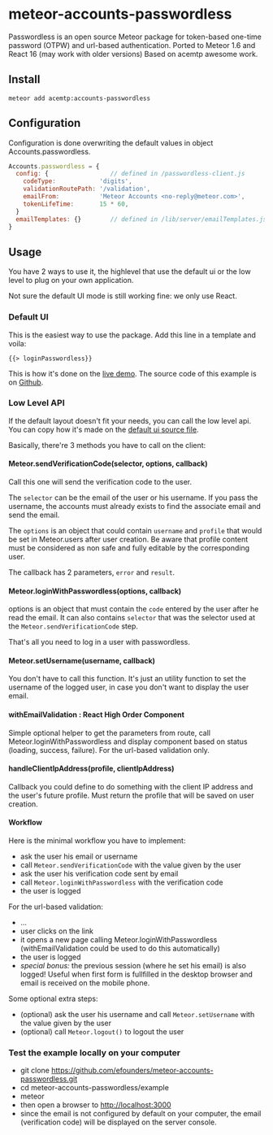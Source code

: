 # meteor-accounts-passwordless

Passwordless is an open source Meteor package for token-based one-time password (OTPW) and url-based authentication.
Ported to Meteor 1.6 and React 16 (may work with older versions)
Based on acemtp awesome work.


## Install

```
meteor add acemtp:accounts-passwordless
```

## Configuration

Configuration is done overwriting the default values in object Accounts.passwordless.

```javascript
Accounts.passwordless = {
  config: {                 // defined in /passwordless-client.js
    codeType:            'digits',
    validationRoutePath: '/validation',
    emailFrom:           'Meteor Accounts <no-reply@meteor.com>',
    tokenLifeTime:       15 * 60,
  }
  emailTemplates: {}        // defined in /lib/server/emailTemplates.js
}
```

## Usage

You have 2 ways to use it, the highlevel that use the default ui or the low level to plug on your own application.

Not sure the default UI mode is still working fine: we only use React.

### Default UI

This is the easiest way to use the package. Add this line in a template and voila:

    {{> loginPasswordless}}

This is how it's done on the [live demo](http://passwordless.meteor.com). The source code of this example is on [Github](https://github.com/efounders/meteor-accounts-passwordless/tree/master/example).

### Low Level API

If the default layout doesn't fit your needs, you can call the low level api. You can copy how it's made on the [default ui source file](https://github.com/efounders/meteor-accounts-passwordless/blob/master/accounts-passwordless-ui.js).

Basically, there're 3 methods you have to call on the client:

#### Meteor.sendVerificationCode(selector, options, callback)

Call this one will send the verification code to the user.

The `selector` can be the email of the user or his username. If you pass the username, the accounts must already exists to find the associate email and send the email.

The `options` is an object that could contain `username` and `profile` that would be set in Meteor.users after user creation. Be aware that profile content must be considered as non safe and fully editable by the corresponding user.

The callback has 2 parameters, `error` and `result`.

#### Meteor.loginWithPasswordless(options, callback)

options is an object that must contain the `code` entered by the user after he read the email. It can also contains `selector` that was the selector used at the `Meteor.sendVerificationCode` step.

That's all you need to log in a user with passwordless.

#### Meteor.setUsername(username, callback)

You don't have to call this function. It's just an utility function to set the username of the logged user, in case you don't want to display the user email.

#### withEmailValidation : React High Order Component

Simple optional helper to get the parameters from route, call Meteor.loginWithPasswordless and display component based on status (loading, success, failure).
For the url-based validation only.

#### handleClientIpAddress(profile, clientIpAddress)

Callback you could define to do something with the client IP address and the user's future profile. Must return the profile that will be saved on user creation.


#### Workflow

Here is the minimal workflow you have to implement:

- ask the user his email or username
- call `Meteor.sendVerificationCode` with the value given by the user
- ask the user his verification code sent by email
- call `Meteor.loginWithPasswordless` with the verification code
- the user is logged


For the url-based validation:

- ...
- user clicks on the link
- it opens a new page calling Meteor.loginWithPasswordless (withEmailValidation could be used to do this automatically)
- the user is logged
- *special bonus:* the previous session (where he set his email) is also logged! Useful when first form is fullfilled in the desktop browser and email is received on the mobile phone.

Some optional extra steps:

- (optional) ask the user his username and call `Meteor.setUsername` with the value given by the user
- (optional) call `Meteor.logout()` to logout the user



### Test the example locally on your computer

- git clone https://github.com/efounders/meteor-accounts-passwordless.git
- cd meteor-accounts-passwordless/example
- meteor
- then open a browser to [http://localhost:3000](http://localhost:3000)
- since the email is not configured by default on your computer, the email (verification code) will be displayed on the server console.
